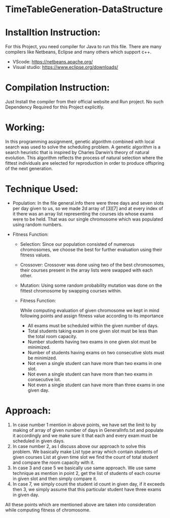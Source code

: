 # TimeTableGeneration-DataStructure



# Installtion Instruction:
For this Project, you need compiler for Java to run this file. There are many compilers like Netbeans, Eclipse and many others which support c++. 
* VScode: https://netbeans.apache.org/ 
* Visual studio: https://www.eclipse.org/downloads/

# Compilation Instruction:
Just Install the compiler from their official website and Run project. No such Dependency Required for this Project explicitly.

# Working:
In this programming assignment, genetic algorithm combined with local search was used to solve the scheduling problem. A genetic algorithm is a search heuristic that is inspired by Charles Darwin’s theory of natural evolution. This algorithm reflects the process of natural selection where the fittest individuals are selected for reproduction in order to produce offspring of the next generation.


# Technique Used:

* Population:
In the file general.info there were three days and seven slots per day given to us, so we made 2d array of [3][7] and at every index of it there was an array list representing the courses ids whose exams were to be held. That was our single chromosome which was populated using random numbers.

* Fitness Function:

  * Selection:
    Since our population consisted of numerous chromosomes, we choose the best for further evaluation using their fitness values.
    
  * Crossover:
    Crossover was done using two of the best chromosomes, their courses present in the array lists were swapped with each other.
    
  * Mutation:
    Using some random probability mutation was done on the fittest chromosome by swapping courses within.
    
  * Fitness Function:

    While computing evaluation of given chromosome we kept in mind following points and assign fitness value according to its importance
    * All exams must be scheduled within the given number of days.
    * Total students taking exam in one given slot must be less than the total room capacity.
    * Number students having two exams in one given slot must be minimized.
    * Number of students having exams on two consecutive slots must be minimized.
    * Not even a single student can have more than two exams in one slot.
    * Not even a single student can have more than two exams in consecutive lot.
    * Not even a single student can have more than three exams in one given day.

# Approach:

1.	In case number 1 mention in above points, we have set the limit to by making of array of given number of days in GeneralInfo.txt and populate it accordingly and we make sure it that each and every exam must be scheduled in given days.
2.	In case number 2, as I discuss above our approach to solve this problem. We basically make List type array which contain students of given courses List at given time slot we find the count of total student and compare the room capacity with it.
3.	In case 3 and case 5 we basically use same approach. We use same technique as mention in point 2, get the list of students of each course in given slot and then simply compare it.
4.	In case 7, we simply count the student id count in given day, if it exceeds then 3, we simply assume that this particular student have three exams in given day.
 

All these points which are mentioned above are taken into consideration while computing fitness of chromosome.

